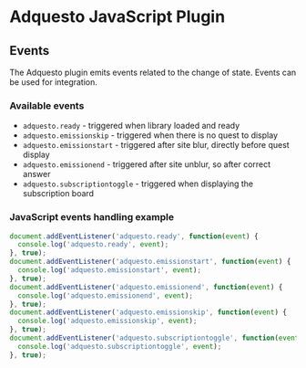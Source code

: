 # Adquesto JavaScript Plugin

## Events

The Adquesto plugin emits events related to the change of state. Events can be used for integration.

### Available events

* `adquesto.ready` - triggered when library loaded and ready
* `adquesto.emissionskip` - triggered when there is no quest to display
* `adquesto.emissionstart` - triggered after site blur, directly before quest display
* `adquesto.emissionend` - triggered after site unblur, so after correct answer
* `adquesto.subscriptiontoggle` - triggered when displaying the subscription board

### JavaScript events handling example

```javascript
document.addEventListener('adquesto.ready', function(event) {
  console.log('adquesto.ready', event);
}, true);
document.addEventListener('adquesto.emissionstart', function(event) {
  console.log('adquesto.emissionstart', event);
}, true);
document.addEventListener('adquesto.emissionend', function(event) {
  console.log('adquesto.emissionend', event);
}, true);
document.addEventListener('adquesto.emissionskip', function(event) {
  console.log('adquesto.emissionskip', event);
}, true);
document.addEventListener('adquesto.subscriptiontoggle', function(event) {
  console.log('adquesto.subscriptiontoggle', event);
}, true);
```